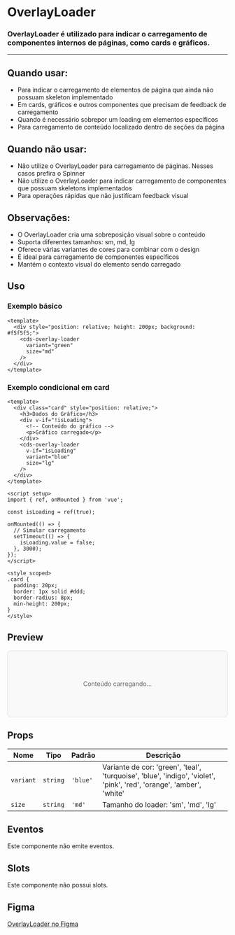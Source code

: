 # OverlayLoader

### OverlayLoader é utilizado para indicar o carregamento de componentes internos de páginas, como cards e gráficos.

---

## Quando usar:
- Para indicar o carregamento de elementos de página que ainda não possuam skeleton implementado
- Em cards, gráficos e outros componentes que precisam de feedback de carregamento
- Quando é necessário sobrepor um loading em elementos específicos
- Para carregamento de conteúdo localizado dentro de seções da página

## Quando não usar:
- Não utilize o OverlayLoader para carregamento de páginas. Nesses casos prefira o Spinner
- Não utilize o OverlayLoader para indicar carregamento de componentes que possuam skeletons implementados
- Para operações rápidas que não justificam feedback visual

## Observações:
- O OverlayLoader cria uma sobreposição visual sobre o conteúdo
- Suporta diferentes tamanhos: sm, md, lg
- Oferece várias variantes de cores para combinar com o design
- É ideal para carregamento de componentes específicos
- Mantém o contexto visual do elemento sendo carregado

## Uso

### Exemplo básico

```vue
<template>
  <div style="position: relative; height: 200px; background: #f5f5f5;">
    <cds-overlay-loader
      variant="green"
      size="md"
    />
  </div>
</template>
```

### Exemplo condicional em card

```vue
<template>
  <div class="card" style="position: relative;">
    <h3>Dados do Gráfico</h3>
    <div v-if="!isLoading">
      <!-- Conteúdo do gráfico -->
      <p>Gráfico carregado</p>
    </div>
    <cds-overlay-loader
      v-if="isLoading"
      variant="blue"
      size="lg"
    />
  </div>
</template>

<script setup>
import { ref, onMounted } from 'vue';

const isLoading = ref(true);

onMounted(() => {
  // Simular carregamento
  setTimeout(() => {
    isLoading.value = false;
  }, 3000);
});
</script>

<style scoped>
.card {
  padding: 20px;
  border: 1px solid #ddd;
  border-radius: 8px;
  min-height: 200px;
}
</style>
```

## Preview

<div style="position: relative; height: 150px; background: #f9f9f9; border: 1px solid #e0e0e0; border-radius: 8px; display: flex; align-items: center; justify-content: center;">
  <span style="color: #666;">Conteúdo carregando...</span>
  <cds-overlay-loader variant="green" size="md" />
</div>

## Props

| Nome | Tipo | Padrão | Descrição |
|------|------|--------|-----------|
| `variant` | `string` | `'blue'` | Variante de cor: 'green', 'teal', 'turquoise', 'blue', 'indigo', 'violet', 'pink', 'red', 'orange', 'amber', 'white' |
| `size` | `string` | `'md'` | Tamanho do loader: 'sm', 'md', 'lg' |

## Eventos

Este componente não emite eventos.

## Slots

Este componente não possui slots.

## Figma

[OverlayLoader no Figma](https://www.figma.com/design/design-system-url)
